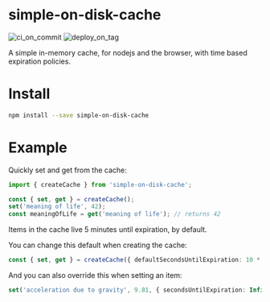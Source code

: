 # simple-on-disk-cache

![ci_on_commit](https://github.com/ehmpathy/simple-on-disk-cache/workflows/ci_on_commit/badge.svg)
![deploy_on_tag](https://github.com/ehmpathy/simple-on-disk-cache/workflows/deploy_on_tag/badge.svg)

A simple in-memory cache, for nodejs and the browser, with time based expiration policies.

# Install

```sh
npm install --save simple-on-disk-cache
```

# Example

Quickly set and get from the cache:

```ts
import { createCache } from 'simple-on-disk-cache';

const { set, get } = createCache();
set('meaning of life', 42);
const meaningOfLife = get('meaning of life'); // returns 42
```

Items in the cache live 5 minutes until expiration, by default.

You can change this default when creating the cache:

```ts
const { set, get } = createCache({ defaultSecondsUntilExpiration: 10 * 60 }); // updates the default seconds until expiration to 10 minutes
```

And you can also override this when setting an item:

```ts
set('acceleration due to gravity', 9.81, { secondsUntilExpiration: Infinity }); // gravity will not change, so we dont need to expire it
```
